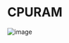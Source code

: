 # CPURAM

![image](https://github.com/Deividadrian/CPURAM/assets/73372786/ab699b52-9149-4163-980e-1228c1a54a9b)
